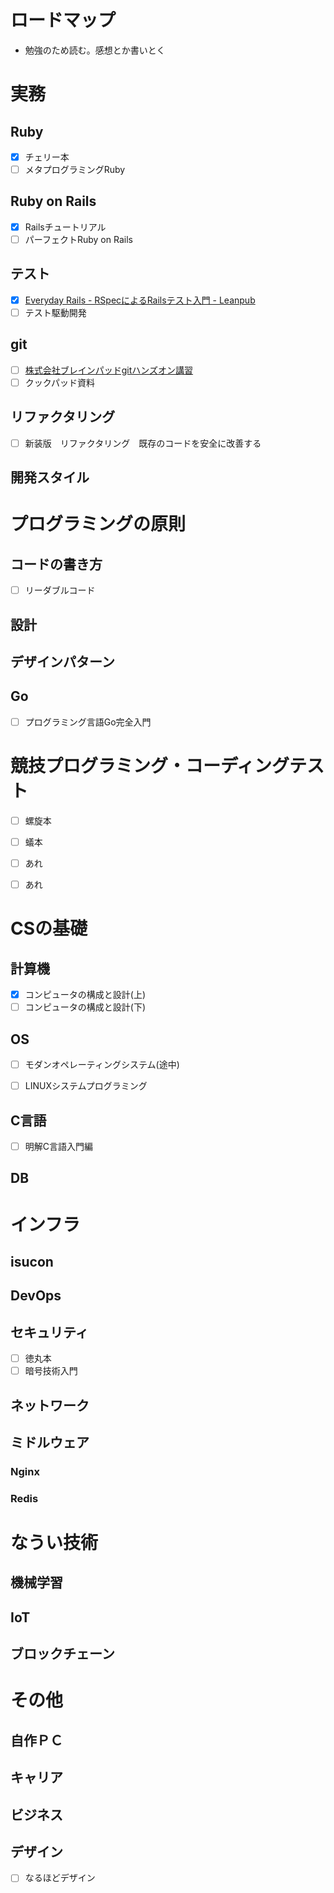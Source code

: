 # ロードマップ
- 勉強のため読む。感想とか書いとく

# 実務
## Ruby
- [x] チェリー本
- [ ] メタプログラミングRuby

## Ruby on Rails
- [x] Railsチュートリアル
- [ ] パーフェクトRuby on Rails

## テスト
- [x] [Everyday Rails - RSpecによるRailsテスト入門 - Leanpub](https://leanpub.com/everydayrailsrspec-jp)
- [ ] テスト駆動開発

## git
- [ ] [株式会社ブレインパッドgitハンズオン講習](https://speakerdeck.com/brainpadpr/git-hands-on)
- [ ] クックパッド資料

## リファクタリング
- [ ] 新装版　リファクタリング　既存のコードを安全に改善する

## 開発スタイル

# プログラミングの原則

## コードの書き方
- [ ] リーダブルコード
## 設計
## デザインパターン
## Go
- [ ] プログラミング言語Go完全入門

# 競技プログラミング・コーディングテスト
- [ ] 螺旋本
- [ ] 蟻本
- [ ] あれ
- [ ] あれ


# CSの基礎
## 計算機
- [x] コンピュータの構成と設計(上)
- [ ] コンピュータの構成と設計(下)
## OS
- [ ] モダンオペレーティングシステム(途中)
- [ ] LINUXシステムプログラミング


## C言語
- [ ] 明解C言語入門編

## DB

# インフラ
## isucon
## DevOps
## セキュリティ
- [ ] 徳丸本
- [ ] 暗号技術入門

## ネットワーク
## ミドルウェア
### Nginx
### Redis

# なうい技術
## 機械学習
## IoT
## ブロックチェーン

# その他
## 自作ＰＣ
## キャリア
## ビジネス
## デザイン
- [ ] なるほどデザイン
